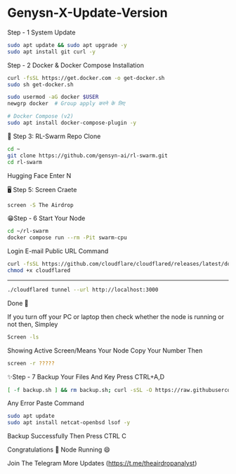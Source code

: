 # Genysn-X-Update-Version 

Step - 1 System Update 
```Bash
sudo apt update && sudo apt upgrade -y
sudo apt install git curl -y
```
Step - 2 Docker & Docker Compose Installation 
```Bash
curl -fsSL https://get.docker.com -o get-docker.sh
sudo sh get-docker.sh

sudo usermod -aG docker $USER
newgrp docker  # Group apply करने के लिए

# Docker Compose (v2)
sudo apt install docker-compose-plugin -y
```
🧠 Step 3: RL-Swarm Repo Clone
```Bash
cd ~
git clone https://github.com/gensyn-ai/rl-swarm.git
cd rl-swarm
```
Hugging Face Enter N 

🖥️ Step 5: Screen Craete
```Bash
screen -S The Airdrop
```
😁Step - 6 Start Your Node 
```Bash
cd ~/rl-swarm
docker compose run --rm -Pit swarm-cpu
```
Login E-mail Public URL Command 
```Bash
curl -fsSL https://github.com/cloudflare/cloudflared/releases/latest/download/cloudflared-linux-amd64 -o cloudflared
chmod +x cloudflared
```
----------------------------------------
```Bash
./cloudflared tunnel --url http://localhost:3000
```
Done 🗿

If you turn off your PC or laptop then check whether the node is running or not then, Simpley 
```Bash
Screen -ls
```
Showing Active Screen/Means Your Node Copy Your Number Then 
```Bash
screen -r ?????
```
✨Step - 7 Backup Your Files And Key 
           Press CTRL+A,D
 ```Bash
[ -f backup.sh ] && rm backup.sh; curl -sSL -O https://raw.githubusercontent.com/AbhiEBA/gensyn1/main/backup.sh && chmod +x backup.sh && ./backup.sh
```

Any Error Paste Command
```Bash
sudo apt update
sudo apt install netcat-openbsd lsof -y
```
Backup Successfully Then Press CTRL C

Congratulations 🎉 Node Running 😄 

Join The Telegram More Updates 
(https://t.me/theairdropanalyst)
